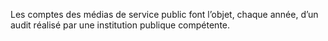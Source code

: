 Les comptes des médias de service public font l’objet, chaque année, d’un audit réalisé par une institution publique compétente.